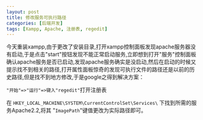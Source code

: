 ```yaml
---
layout: post
title: 修改服务可执行路径
categories: [后端开发]
tags: [Xampp, Apache, 注册表, regedit]
---
```

今天重装xampp,由于更改了安装目录,打开xampp控制面板发现apache服务器没有启动,于是点击"start"按钮发现不能正常启动服务,立即想到打开"服务"控制面板确认apache服务是否已启动,发现apache服务确实是没启动,然后在启动的时候又提示找不到相关的路径,打开属性面板惊奇的发现可执行文件的路径还是以前的历史路径,但是找不到地方修改,于是google之得到解决方案：

`"开始"=>"运行"=>键入"regedit"`打开注册表

在 `HKEY_LOCAL_MACHINE\SYSTEM\CurrentControlSet\Services\` 下找到所需的服务Apache2.2,将其 "`ImagePath`"键值更改为实际路径即可。